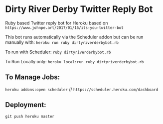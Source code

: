 # Dirty River Derby Twitter Reply Bot

Ruby based Twitter reply bot for Heroku based on `https://www.johnpe.art/2017/01/16/its-you-twitter-bot`

This bot runs automatically via the Scheduler addon but can be run manually with:
`heroku run ruby dirtyriverderbybot.rb`

To run with Scheduler:
`ruby dirtyriverderbybot.rb`

To Run Locally only:
`heroku local:run ruby dirtyriverderbybot.rb`

## To Manage Jobs:
`heroku addons:open scheduler` // `https://scheduler.heroku.com/dashboard`

## Deployment:
`git push heroku master`
